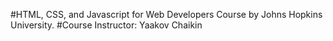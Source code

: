 #HTML, CSS, and Javascript for Web Developers Course by Johns Hopkins University.
#Course Instructor: 
Yaakov Chaikin

